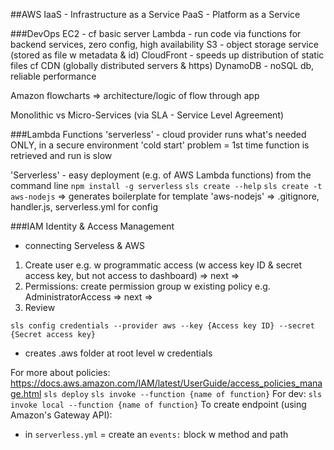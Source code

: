 ##AWS
IaaS - Infrastructure as a Service
PaaS - Platform as a Service

###DevOps
EC2 - cf basic server
Lambda - run code via functions for backend services, zero config, high availability
S3 - object storage service (stored as file w metadata & id)
CloudFront - speeds up distribution of static files cf CDN (globally distributed servers & https)
DynamoDB - noSQL db, reliable performance

Amazon flowcharts => architecture/logic of flow through app

Monolithic vs Micro-Services (via SLA - Service Level Agreement)

###Lambda Functions
'serverless' - cloud provider runs what's needed ONLY, in a secure environment
'cold start' problem = 1st time function is retrieved and run is slow

'Serverless' - easy deployment (e.g. of AWS Lambda functions) from the command line
`npm install -g serverless`
`sls create --help`
`sls create -t aws-nodejs` => generates boilerplate for template 'aws-nodejs' => .gitignore, handler.js, serverless.yml for config

###IAM
Identity & Access Management
- connecting Serveless & AWS
1) Create user e.g. w programmatic access (w access key ID & secret access key, but not access to dashboard) => next =>
2) Permissions: create permission group w existing policy e.g. AdministratorAccess => next =>
3) Review

`sls config credentials --provider aws --key {Access key ID} --secret {Secret access key}`
- creates .aws folder at root level w credentials

For more about policies: https://docs.aws.amazon.com/IAM/latest/UserGuide/access_policies_manage.html
`sls deploy`
`sls invoke --function {name of function}`
For dev:
`sls invoke local --function {name of function}`
To create endpoint (using Amazon's Gateway API):
 - in `serverless.yml` = create an `events:` block w method and path
